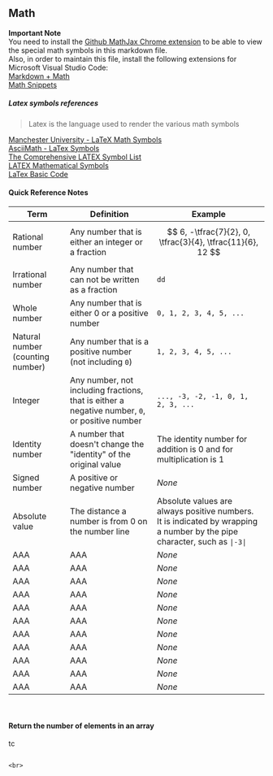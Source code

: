 ## Math

**Important Note** <br />
You need to install the [Github MathJax Chrome extension](https://chrome.google.com/webstore/detail/mathjax-plugin-for-github/ioemnmodlmafdkllaclgeombjnmnbima/related) to be able to view the special math symbols in this markdown file. <br />
Also, in order to maintain this file, install the following extensions for Microsoft Visual Studio Code: <br />
[Markdown + Math](https://marketplace.visualstudio.com/items?itemName=goessner.mdmath) <br />
[Math Snippets](https://marketplace.visualstudio.com/items?itemName=thomanq.math-snippets)

##### Latex symbols references
> Latex is the language used to render the various math symbols <br />

[Manchester University - LaTeX Math Symbols](http://web.ift.uib.no/Teori/KURS/WRK/TeX/symALL.html) <br />
[AsciiMath - LaTex Symbols](http://asciimath.org/#syntax) <br />
[The Comprehensive LATEX Symbol List](http://ctan.math.washington.edu/tex-archive/info/symbols/comprehensive/symbols-a4.pdf) <br />
[LATEX Mathematical Symbols](https://www.caam.rice.edu/~heinken/latex/symbols.pdf) <br />
[LaTex Basic Code](http://www.malinc.se/math/latex/basiccodeen.php) 




#### Quick Reference Notes

| Term | Definition | Example |
|---------------|----------------------------------------|----------------------------------------------------------|
| Rational number | Any number that is either an integer or a fraction  | $$ 6, -\tfrac{7}{2}, 0, \tfrac{3}{4}, \tfrac{11}{6}, 12 $$ |
| Irrational number | Any number that can not be written as a fraction  | `dd` |
| Whole number | Any number that is either 0 or a positive number  | `0, 1, 2, 3, 4, 5, ...` |
| Natural number (counting number) | Any number that is a positive number (not including `0`)  | `1, 2, 3, 4, 5, ...` |
| Integer | Any number, not including fractions, that is either a negative number, `0`, or positive number  | `..., -3, -2, -1, 0, 1, 2, 3, ...` |
| Identity number | A number that doesn't change the "identity" of the original value | The identity number for addition is 0 and for multiplication is 1 |
| Signed number | A positive or negative number | *None* |
| Absolute value | The distance a number is from 0 on the number line | Absolute values are always positive numbers. It is indicated by wrapping a number by the pipe character, such as `\|-3\|` |
| AAA | AAA | *None* |
| AAA | AAA | *None* |
| AAA | AAA | *None* |
| AAA | AAA | *None* |
| AAA | AAA | *None* |
| AAA | AAA | *None* |
| AAA | AAA | *None* |
| AAA | AAA | *None* |
| AAA | AAA | *None* |
| AAA | AAA | *None* |
| AAA | AAA | *None* |

<br>

#### Return the number of elements in an array
tc
```

<br>

